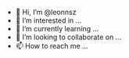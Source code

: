 - 👋 Hi, I’m @leonnsz
- 👀 I’m interested in ...
- 🌱 I’m currently learning ...
- 💞️ I’m looking to collaborate on ...
- 📫 How to reach me ...

<!---
leonnsz/leonnsz is a ✨ special ✨ repository because its `README.md` (this file) appears on your GitHub profile.
You can click the Preview link to take a look at your changes.
--->
